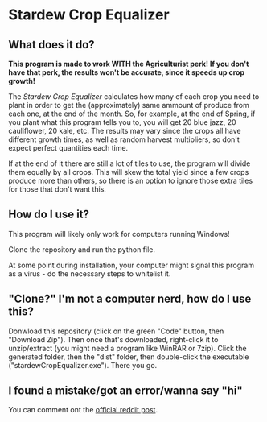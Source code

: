 # Stardew Crop Equalizer

## What does it do?
**This program is made to work WITH the Agriculturist perk! If you don't have that perk, the results won't be accurate, since it speeds up crop growth!**

The *Stardew Crop Equalizer* calculates how many of each crop you need to plant in order to get the (approximately) same ammount of produce from each one, at the end of the month. So, for example, at the end of Spring, if you plant what this program tells you to, you will get 20 blue jazz, 20 cauliflower, 20 kale, etc. The results may vary since the crops all have different growth times, as well as random harvest multipliers, so don't expect perfect quantities each time.

If at the end of it there are still a lot of tiles to use, the program will divide them equally by all crops. This will skew the total yield since a few crops produce more than others, so there is an option to ignore those extra tiles for those that don't want this.

## How do I use it?
This program will likely only work for computers running Windows!

Clone the repository and run the python file.

At some point during installation, your computer might signal this program as a virus - do the necessary steps to whitelist it.

## "Clone?" I'm not a computer nerd, how do I use this?
Donwload this repository (click on the green "Code" button, then "Download Zip"). Then once that's downloaded, right-click it to unzip/extract (you might need a program like WinRAR or 7zip). Click the generated folder, then the "dist" folder, then double-click the executable ("stardewCropEqualizer.exe"). There you go.

## I found a mistake/got an error/wanna say "hi"
You can comment ont the [official reddit post]().

